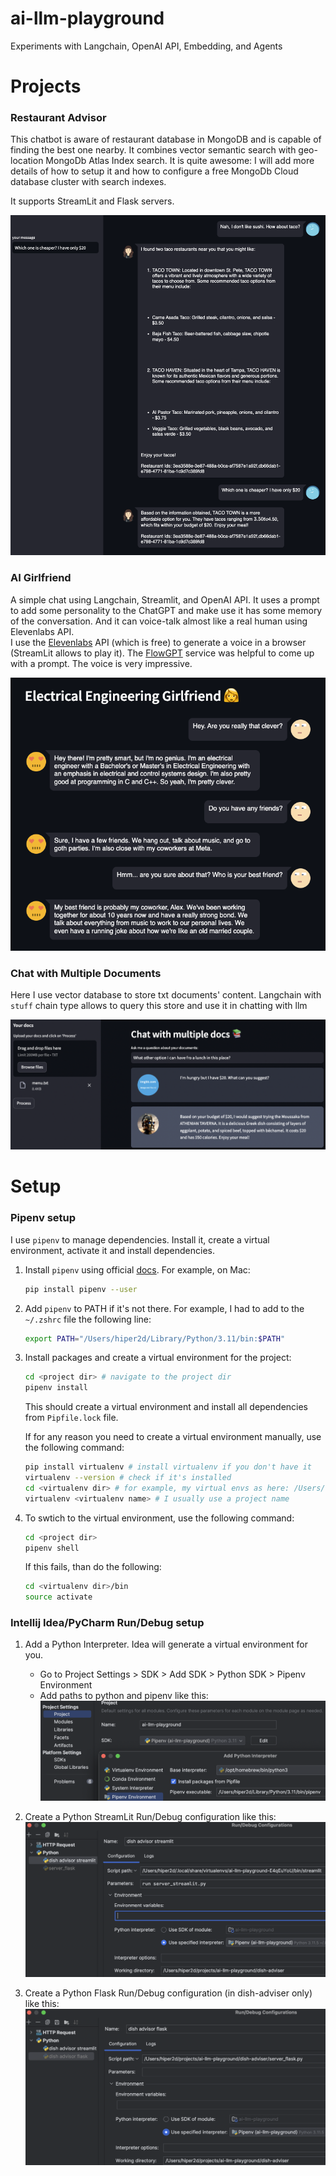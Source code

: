 # ai-llm-playground
Experiments with Langchain, OpenAI API, Embedding, and Agents

# Projects

### Restaurant Advisor

This chatbot is aware of restaurant database in MongoDB and is capable of finding the best one nearby. It combines vector semantic search with geo-location MongoDb Atlas Index search. It is quite awesome:
I will add more details of how to setup it and how to configure a free MongoDb Cloud database cluster with search indexes.

It supports StreamLit and Flask servers.

![restaurant-advisor.png](images/restaurant-advisor.png)

### AI Girlfriend

A simple chat using Langchain, Streamlit, and OpenAI API. It uses a prompt to add some personality to the ChatGPT and make use it has some memory of the conversation. And it can voice-talk almost like a real human using Elevenlabs API.  
I use the [Elevenlabs](https://elevenlabs.io/speech-synthesis) API (which is free) to generate a voice in a browser (StreamLit allows to play it). The [FlowGPT](https://flowgpt.com/) service was helpful to come up with a prompt. The voice is very impressive.

![ai-girlfriend.png](images/ai-girlfriend.png)

### Chat with Multiple Documents

Here I use vector database to store txt documents' content. Langchain with `stuff` chain type allows to query this store and use it in chatting with llm

![multi-doc.png](images/multi-doc.png)

# Setup

### Pipenv setup

I use `pipenv` to manage dependencies. Install it, create a virtual environment, activate it and install dependencies.

1. Install `pipenv` using official [docs](https://pipenv.pypa.io/en/latest/install/#installing-pipenv). For example, on Mac:
    ```bash
    pip install pipenv --user
    ```

2. Add `pipenv` to PATH if it's not there. For example, I had to add to the `~/.zshrc` file the following line:
    ```bash
    export PATH="/Users/hiper2d/Library/Python/3.11/bin:$PATH"
    ```

3. Install packages and create a virtual environment for the project:
    ```bash
    cd <project dir> # navigate to the project dir
    pipenv install
    ```
    This should create a virtual environment and install all dependencies from `Pipfile.lock` file.

    If for any reason you need to create a virtual environment manually, use the following command:
    ```bash
    pip install virtualenv # install virtualenv if you don't have it
    virtualenv --version # check if it's installed
    cd <virtualenv dir> # for example, my virtual envs as here: /Users/hiper2d/.local/share/virtualenvs
    virtualenv <virtualenv name> # I usually use a project name
    ```

4. To swtich to the virtual environment, use the following command:
    ```bash
    cd <project dir>
    pipenv shell
    ```
    If this fails, than do the following:
    ```bash
    cd <virtualenv dir>/bin
    source activate
    ```

### Intellij Idea/PyCharm Run/Debug setup

1. Add a Python Interpreter. Idea will generate a virtual environment for you.
   - Go to Project Settings > SDK > Add SDK > Python SDK > Pipenv Environment
   - Add paths to python and pipenv like this:
     ![add-python-interpreter.png](images/add-python-interpreter.png)

2. Create a Python StreamLit Run/Debug configuration like this:
   ![streamlit-run-debug-config.png](images/streamlit-run-debug-config.png)

3. Create a Python Flask Run/Debug configuration (in dish-adviser only) like this:
    ![flask-run-debug-config.png](images/flask-run-debug-config.png)